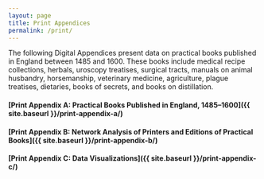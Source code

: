 ```yaml
---
layout: page
title: Print Appendices
permalink: /print/
---
```


The following Digital Appendices present data on practical books published in England between
1485 and 1600. These books include medical recipe collections, herbals, uroscopy treatises,
surgical tracts, manuals on animal husbandry, horsemanship, veterinary medicine, agriculture, 
plague treatises, dietaries, books of secrets, and books on distillation. 

#### [Print Appendix A: Practical Books Published in England, 1485–1600]({{ site.baseurl }}/print-appendix-a/)
#### [Print Appendix B: Network Analysis of Printers and Editions of Practical Books]({{ site.baseurl }}/print-appendix-b/)
#### [Print Appendix C: Data Visualizations]({{ site.baseurl }}/print-appendix-c/)